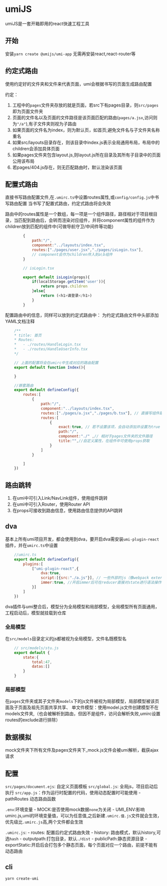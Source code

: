 # umiJS

umiJS是一套开箱即用的react快速工程工具

## 开始

安装`yarn create @umijs/umi-app`
无需再安装react,react-router等

## 约定式路由

使用约定好的文件夹和文件来代表页面，umi会根据书写的页面生成路由配置

约定：

1. 工程中的`pages`文件夹存放的就是页面，若src下有pages目录，则`src/pages`即为页面文件夹
2. 页面的文件名以及页面的文件路径是该页面匹配的路由(`pages/a.jsx`,访问则为`"/a"`),有子文件夹则视为子路由
3. 如果页面的文件名为index，则为默认页，如首页;避免文件名与子文件夹名称重名
4. 如果src/layouts目录存在，则该目录中index.js表示全局通用布局，布局中的children会添加具体页面
5. 如果pages文件夹包含layout.js,则layout.js所在目录及其所有子目录中的页面公用该布局
6. 若pages/404.js存在，则无匹配路由时，默认渲染该页面

## 配置式路由

直接书写路由配置文件,在`.umirc.ts`中设置routes属性,或`config/config.js`中书写路由配置
当书写了配置式路由，约定式路由将会失效

路由中的routes属性是一个数组，每一项是一个组件路径，路径相对于项目根目录，当匹配到路由后，会转而渲染对应组件，并将component属性的组件作为children放到匹配的组件中(可做导航守卫/中间件等功能)

```javascript
        {
            path:"/",
            component:"../layouts/index.tsx",
            routes:["./pages/user.jsx","./pages/isLogin.tsx"], 
            // component会作为children传入到a\b组件
        }

        // isLogin.tsx

        export default isLogin(props){
            if(localStorage.getItem('user')){
                return props.children
            }else{
                return (<h1>请登录</h1>)
            }
        }
```

配置路由中的信息，同样可以放到约定式路由中：
为约定式路由文件中头部添加YAML文档注释

```javascript
    /**
    * title: 首页
    * Routes: 
    *   - ./routes/HandleLogin.tsx
    *   - ./routes/HandleUserInfo.tsx
    */

    // 上面的配置将会在umirc中生成对应的路由配置
    export default function Index(){

    }

```

```javascript
    //嵌套路由
    export default defineConfig({
        routes:[
            {
                path:"/",
                component:"../layouts/index.tsx",
                routes:["./pages/a.jsx","./pages/b.tsx"], // 直接写组件路径的
                routes:[
                    {
                        exact:true, // 若不设置该项，会自动添加并设置为true
                        path:"/",
                        component:"./" ,// 相对于pages文件夹的文件路径
                        title:"",//自定义属性，在组件中可使用props获取
                    }
                ]
            }

        ]
    })
```

## 路由跳转

1. 在umi中可引入Link/NavLink组件，使用组件跳转
2. 在umi中可引入Router，使用Router API
3. 在props可接收到路由信息，使用路由信息提供的API跳转

## dva

基本上所有umi项目开发，都会使用到dva，要开启dva需安装`umi-plugin-react`插件，并在`umirc.ts`中设置

```javascript
    //umirc.ts
    export default defineConfig({
        plugins:[
            ["umi-plugin-react",{
                dva:true,
                script:[{src:"./a.js"}], // 一些外部的js（像webpack external）或代码字符串，
                immer:true, //开启immer后可在reducer直接对state进行语法操作,immersible,语法糖，实际也没对原状态进行操作
            }]
        ]
    })
```

dva插件与umi整合后，模型分为全局模型和局部模型，全局模型所有页面通用，工程启动后，模型就挂载到仓库

### 全局模型

在```src/models```目录定义的js都被视为全局模型，文件名既模型名

```javascript
    // src/models/stu.js
    export default {
        state:{
            total:47,
            datas:[]
        }
    }
```

### 局部模型

在`pages`文件夹或其子文件夹`models`下的js文件被视为局部模型，局部模型被该页面及子页面及祖先页面共享共享、
单文件模型：使用model.js文件创建模型不在models文件夹,（也会被解析到路由，但因不是组件，访问会解析失败,umirc设置routes的exclude进行排除）

## 数据模拟

mock文件夹下所有文件及pages文件夹下_mock.js文件会被umi解析，截获ajax请求


## 配置

`src/pages/document.ejs`: 自定义页面模板
`src/global.js`: 全局js，项目启动后执行
`src/app.js`：作为运行时配置的代码，使用动态配置时可能使用
    - pathRoutes 动态路由函数

`.env`:环境变量
    - MOCK:是否使用mock数据`none`为关闭
    - UMI_ENV:影响umirc.js,umi的环境变量值，可以为任意值,之后新建`.umirc.值.js`文件就会生效，优先级比`.umirc.js`高,两个文件都会生效
  
`.umirc.js`:
    - routes: 配置后约定式路由失效
    - history: 路由模式，默认history,可选`hash`
    - outputpath:打包目录，默认`./dist`
    - publicPath:静态资源目录
    - exportStatic:开启后会打包多个静态页面，每个页面对应一个路由，前提不能有动态路由

## cli

`yarn create-umi`